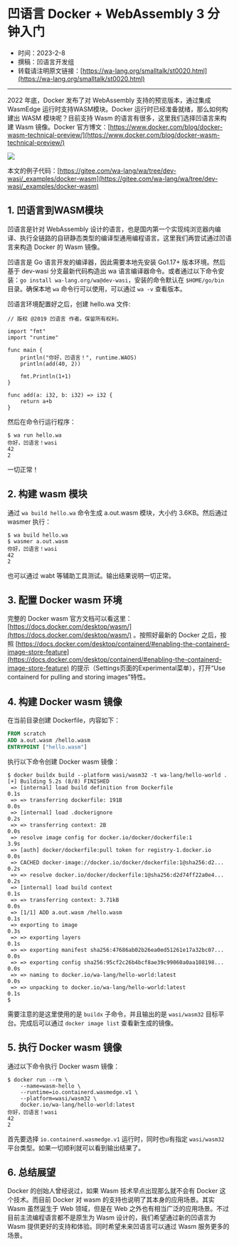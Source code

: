 # 凹语言 Docker + WebAssembly 3 分钟入门

- 时间：2023-2-8
- 撰稿：凹语言开发组
- 转载请注明原文链接：[https://wa-lang.org/smalltalk/st0020.html](https://wa-lang.org/smalltalk/st0020.html)

---

2022 年底，Docker 发布了对 WebAssembly 支持的预览版本，通过集成 WasmEdge 运行时支持WASM模块。Docker 运行时已经准备就绪，那么如何构建出 WASM 模块呢？目前支持 Wasm 的语言有很多，这里我们选择凹语言来构建 Wasm 镜像。Docker 官方博文：[https://www.docker.com/blog/docker-wasm-technical-preview/](https://www.docker.com/blog/docker-wasm-technical-preview/)

![](/st0020-01.png)

本文的例子代码：[https://gitee.com/wa-lang/wa/tree/dev-wasi/_examples/docker-wasm](https://gitee.com/wa-lang/wa/tree/dev-wasi/_examples/docker-wasm)

## 1. 凹语言到WASM模块

凹语言是针对 WebAssembly 设计的语言，也是国内第一个实现纯浏览器内编译、执行全链路的自研静态类型的编译型通用编程语言。这里我们再尝试通过凹语言来构造 Docker 的 Wasm 镜像。

凹语言是 Go 语言开发的编译器，因此需要本地先安装 Go1.17+ 版本环境。然后基于 dev-wasi 分支最新代码构造出 wa 语言编译器命令。或者通过以下命令安装：`go install wa-lang.org/wa@dev-wasi`，安装的命令默认在 `$HOME/go/bin` 目录。确保本地 `wa` 命令行可以使用，可以通过 `wa -v` 查看版本。

凹语言环境配置好之后，创建 hello.wa 文件:

```wa
// 版权 @2019 凹语言 作者。保留所有权利。

import "fmt"
import "runtime"

func main {
	println("你好，凹语言！", runtime.WAOS)
	println(add(40, 2))

	fmt.Println(1+1)
}

func add(a: i32, b: i32) => i32 {
	return a+b
}
```

然后在命令行运行程序：

```
$ wa run hello.wa
你好，凹语言！wasi
42
2
```

一切正常！

## 2. 构建 wasm 模块

通过 `wa build hello.wa` 命令生成 a.out.wasm 模块，大小约 3.6KB。然后通过 wasmer 执行：

```
$ wa build hello.wa
$ wasmer a.out.wasm
你好，凹语言！wasi
42
2
```

也可以通过 wabt 等辅助工具测试。输出结果说明一切正常。

## 3. 配置 Docker wasm 环境

完整的 Docker wasm 官方文档可以看这里：[https://docs.docker.com/desktop/wasm/](https://docs.docker.com/desktop/wasm/) 。按照好最新的 Docker 之后，按照 [https://docs.docker.com/desktop/containerd/#enabling-the-containerd-image-store-feature](https://docs.docker.com/desktop/containerd/#enabling-the-containerd-image-store-feature) 的提示（Settings页面的Experimental菜单），打开“Use containerd for pulling and storing images”特性。

## 4. 构建 Docker wasm 镜像

在当前目录创建 Dockerfile，内容如下：

```dockerfile
FROM scratch
ADD a.out.wasm /hello.wasm
ENTRYPOINT ["hello.wasm"]
```

执行以下命令创建 Docker wasm 镜像：

```
$ docker buildx build --platform wasi/wasm32 -t wa-lang/hello-world .
[+] Building 5.2s (8/8) FINISHED
 => [internal] load build definition from Dockerfile                   0.1s
 => => transferring dockerfile: 191B                                   0.0s
 => [internal] load .dockerignore                                      0.2s
 => => transferring context: 2B                                        0.0s
 => resolve image config for docker.io/docker/dockerfile:1             3.9s
 => [auth] docker/dockerfile:pull token for registry-1.docker.io       0.0s
 => CACHED docker-image://docker.io/docker/dockerfile:1@sha256:d2...   0.2s
 => => resolve docker.io/docker/dockerfile:1@sha256:d2d74ff22a0e4...   0.2s
 => [internal] load build context                                      0.1s
 => => transferring context: 3.71kB                                    0.0s
 => [1/1] ADD a.out.wasm /hello.wasm                                   0.1s
 => exporting to image                                                 0.3s
 => => exporting layers                                                0.1s
 => => exporting manifest sha256:47686ab02b26ea0ed51261e17a32bc07...   0.0s
 => => exporting config sha256:95cf2c26b4bcf8ae39c99060a0aa108198...   0.0s
 => => naming to docker.io/wa-lang/hello-world:latest                  0.0s
 => => unpacking to docker.io/wa-lang/hello-world:latest               0.1s
$
```

需要注意的是这里使用的是 `buildx` 子命令，并且输出的是 `wasi/wasm32` 目标平台。完成后可以通过 `docker image list` 查看新生成的镜像。

## 5. 执行 Docker wasm 镜像

通过以下命令执行 Docker wasm 镜像：

```
$ docker run --rm \
	--name=wasm-hello \
	--runtime=io.containerd.wasmedge.v1 \
	--platform=wasi/wasm32 \
	docker.io/wa-lang/hello-world:latest
你好，凹语言！wasi
42
2
```

首先要选择 `io.containerd.wasmedge.v1` 运行时，同时也u有指定 `wasi/wasm32` 平台类型。如果一切顺利就可以看到输出结果了。

## 6. 总结展望

Docker 的创始人曾经说过，如果 Wasm 技术早点出现那么就不会有 Docker 这个技术。而目前 Docker 对 wasm 的支持也说明了其本身的应用场景。其实 Wasm 虽然诞生于 Web 领域，但是在 Web 之外也有相当广泛的应用场景。不过目前主流编程语言都不是原生为 Wasm 设计的，我们希望通过新的凹语言为 Wasm 提供更好的支持和体验。同时希望未来凹语言可以通过 Wasm 服务更多的场景。

